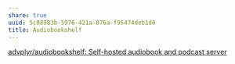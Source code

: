 ```yaml
---
share: true
uuid: 5c08983b-5976-421a-876a-f95474deb1d0
title: Audiobookshelf
---
```

[advplyr/audiobookshelf: Self-hosted audiobook and podcast server](https://github.com/advplyr/audiobookshelf)